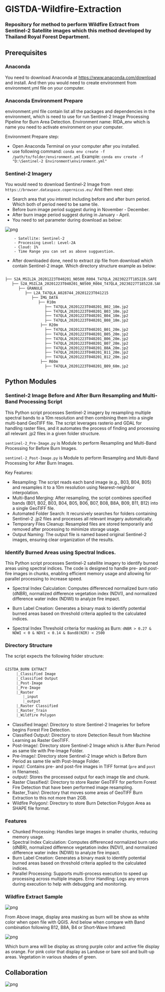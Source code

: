 # GISTDA-Wildfire-Extraction

### Repository for method to perform Wildfire Extract from Sentinel-2 Satellite images which this method developed by Thailand Royal Forest Department.

## Prerequisites
### Anaconda
You need to download Anaconda at https://www.anaconda.com/download and install. And then you would need to create environment from environment.yml file on your computer.

### Anaconda Environment Prepare
environment.yml file contain list all the packages and dependencies in the environment, which is need to use for run Sentinel-2 Image Processing Pipeline for Burn Area Detection.
Environment name: RIDA_env which is name you need to activate environment on your computer.

Environment Prepare step:
- Open Anaconda Terminal on your computer after you installed.
- use following command: ```conda env create -f /path/to/folder/environment.yml```
Example: ```conda env create -f "D:\Sentinel-2 Environment\environment.yml"```

### Sentinel-2 Imagery
You would need to download Sentinel-2 Image from ```https://browser.dataspace.copernicus.eu/``` And then next step:
- Search area that you interest including before and after burn period. Which both of period need to be same tile.
- Before burn image period suggest during in November - December.
- After burn image period suggest during in January - April.
- You need to set parameter during download as below:

![png](Sentinel-2_Search.png)

        - Satellite: Sentinel-2
        - Processing Level: Level-2A
        - Cloud: 1%
        - Time Range you can set as above sugguestion.     

- After downloaded done, need to extract zip file from download which contain Sentinel-2 image. Which directory structure example as below:

```python

├── S2A_MSIL2A_20201223T040201_N0500_R004_T47QLA_20230227T185228.SAFE
   ├── S2A_MSIL2A_20201223T040201_N0500_R004_T47QLA_20230227T185228.SAFE
      ├── GRANULE
         ├── L2A_T47QLA_A028744_20201223T041215
            ├── IMG_DATA
               ├── R10m
                  ├── T47QLA_20201223T040201_B02_10m.jp2
                  ├── T47QLA_20201223T040201_B03_10m.jp2
                  ├── T47QLA_20201223T040201_B04_10m.jp2
                  ├── T47QLA_20201223T040201_B08_10m.jp2
                ├── R20m
                  ├── T47QLA_20201223T040201_B01_20m.jp2
                  ├── T47QLA_20201223T040201_B05_20m.jp2
                  ├── T47QLA_20201223T040201_B06_20m.jp2
                  ├── T47QLA_20201223T040201_B07_20m.jp2
                  ├── T47QLA_20201223T040201_B8A_20m.jp2
                  ├── T47QLA_20201223T040201_B11_20m.jp2
                  ├── T47QLA_20201223T040201_B12_20m.jp2
                ├── R60m
                  ├── T47QLA_20201223T040201_B09_60m.jp2
```
## Python Modules
### Sentinel-2 Image Before and After Burn Resampling and Multi-Band Processing Script
This Python script processes Sentinel-2 imagery by resampling multiple spectral bands to a 10m resolution and then combining them into a single multi-band GeoTIFF file. The script leverages rasterio and GDAL for handling raster files, and it automates the process of finding and processing all relevant .jp2 files in a given folder structure.

```sentinel-2_Pre-Image.py``` is Module to perform Resampling and Multi-Band Processing for Before Burn Images.

```sentinel-2_Post-Image.py``` is Module to perform Resampling and Multi-Band Processing for After Burn Images.

Key Features:
- Resampling: The script reads each band image (e.g., B03, B04, B05) and resamples it to a 10m resolution using Nearest-neighbor interpolation.
- Multi-Band Merging: After resampling, the script combines specified bands (B01, B02, B03, B04, B05, B06, B07, B08, B8A, B09, B11, B12) into a single GeoTIFF file.
- Automated Folder Search: It recursively searches for folders containing Sentinel-2 .jp2 files and processes all relevant imagery automatically.
- Temporary Files Cleanup: Resampled files are stored temporarily and removed after processing to minimize storage usage.
- Output Naming: The output file is named based original Sentinel-2 images, ensuring clear organization of the results.

### Identify Burned Areas using Spectral Indices.

This Python script processes Sentinel-2 satellite imagery to identify burned areas using spectral indices. The code is designed to handle pre- and post-fire images in chunks, enabling efficient memory usage and allowing for parallel processing to increase speed.

- Spectral Index Calculation: Computes differenced normalized burn ratio (dNBR), normalized difference vegetation index (NDVI), and normalized difference water index (NDWI) to analyze fire impact.

- Burn Label Creation: Generates a binary mask to identify potential burned areas based on threshold criteria applied to the calculated indices. 

- Spectral Index Threshold criteria for masking as Burn: ```dNBR > 0.27 & NDWI < 0 & NDVI < 0.14 & Band8(NIR) < 2500```

### Directory Structure
The script expects the following folder structure:

```python

GISTDA_BURN EXTRACT
     |_Classified Image
     |_Classified Output
     |_Post-Image
     |_Pre-Image
     |_Raster
        |_input
        |_output
     |_Raster Classified
     |_Raster_Train
     |_Wildfire Polygon
```
- Classified Image/: Directory to store Sentinel-2 Imageries for before begins Forest Fire Detection.
- Classified Output/: Directory to store Detection Result from Machine Learning as Raster GeoTIFF.
- Post-Image/: Directory store Sentinel-2 Image which is After Burn Period as same tile with Pre-Image Folder.
- Pre-Image/: Directory store Sentinel-2 Image which is Before Burn Period as same tile with Post-Image Folder.
- input/: Contains pre- and post-fire images in TIFF format (```pre``` and ```post``` in filenames).
- output/: Stores the processed output for each image tile and chunk.
- Raster Classified/: Directory to store Raster GeoTIFF for perform Forest Fire Detection that have been performed image resampling.
- Raster_Train/: Directory that moves some areas of GeoTIFF Burn Extraction to this not more than 2GB.
- Wildfire Polygon/: Directory to store Burn Detection Polygon Area as SHAPE file format.

### Features
- Chunked Processing: Handles large images in smaller chunks, reducing memory usage.
- Spectral Index Calculation: Computes differenced normalized burn ratio (dNBR), normalized difference vegetation index (NDVI), and normalized difference water index (NDWI) to analyze fire impact.
- Burn Label Creation: Generates a binary mask to identify potential burned areas based on threshold criteria applied to the calculated indices.
- Parallel Processing: Supports multi-process execution to speed up processing across multiple images.
Error Handling: Logs any errors during execution to help with debugging and monitoring.

### Wildfire Extract Sample
![png](Wildfire_Extract_Sample.png)

From Above image, display area masking as burn will be show as white color when open file with QGIS. And below when compare with Band combination following B12, B8A, B4 or Short-Wave Infrared:

![png](Band_Combination_Example.png)

Which burn area will be display as strong purple color and active file display as orange. For pink color that display as Landuse or bare soil and built-up areas. Vegetation in various shades of green.

## Collaboration

![png](verythank.png)
